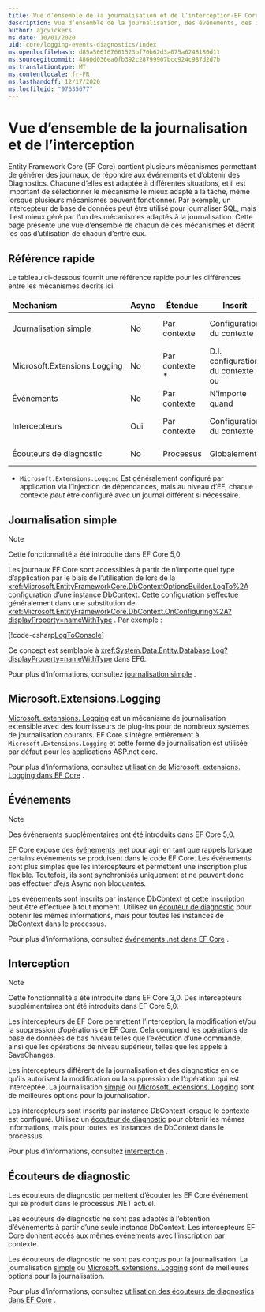 ```yaml
---
title: Vue d’ensemble de la journalisation et de l’interception-EF Core
description: Vue d’ensemble de la journalisation, des événements, des intercepteurs et des diagnostics pour EF Core
author: ajcvickers
ms.date: 10/01/2020
uid: core/logging-events-diagnostics/index
ms.openlocfilehash: d85a506167661523bf70b62d3a075a6248180d11
ms.sourcegitcommit: 4860d036ea0fb392c28799907bcc924c987d2d7b
ms.translationtype: MT
ms.contentlocale: fr-FR
ms.lasthandoff: 12/17/2020
ms.locfileid: "97635677"
---
```

# <a name="overview-of-logging-and-interception"></a>Vue d’ensemble de la journalisation et de l’interception

Entity Framework Core (EF Core) contient plusieurs mécanismes permettant de générer des journaux, de répondre aux événements et d’obtenir des Diagnostics. Chacune d’elles est adaptée à différentes situations, et il est important de sélectionner le mécanisme le mieux adapté à la tâche, même lorsque plusieurs mécanismes peuvent fonctionner. Par exemple, un intercepteur de base de données peut être utilisé pour journaliser SQL, mais il est mieux géré par l’un des mécanismes adaptés à la journalisation. Cette page présente une vue d’ensemble de chacun de ces mécanismes et décrit les cas d’utilisation de chacun d’entre eux.

## <a name="quick-reference"></a>Référence rapide

Le tableau ci-dessous fournit une référence rapide pour les différences entre les mécanismes décrits ici.

| Mechanism |  Async | Étendue | Inscrit | Usage prévu
|:----------|--------|-------|------------|-------------
| Journalisation simple | No | Par contexte | Configuration du contexte | Journalisation au moment du développement
| Microsoft.Extensions.Logging | No | Par contexte * | D.I. configuration du contexte ou | Journalisation de la production
| Événements | No | Par contexte | N'importe quand | Réagir aux événements EF
| Intercepteurs | Oui | Par contexte | Configuration du contexte | Manipulation des opérations EF
| Écouteurs de diagnostic | No | Processus | Globalement | Diagnostic d'application

* `Microsoft.Extensions.Logging` Est généralement configuré par application via l’injection de dépendances, mais au niveau d’EF, chaque contexte _peut_ être configuré avec un journal différent si nécessaire.

## <a name="simple-logging"></a>Journalisation simple

> [!NOTE]
> Cette fonctionnalité a été introduite dans EF Core 5,0.

Les journaux EF Core sont accessibles à partir de n’importe quel type d’application par le biais de l’utilisation de lors de la <xref:Microsoft.EntityFrameworkCore.DbContextOptionsBuilder.LogTo%2A> [configuration d’une instance DbContext](xref:core/dbcontext-configuration/index). Cette configuration s’effectue généralement dans une substitution de <xref:Microsoft.EntityFrameworkCore.DbContext.OnConfiguring%2A?displayProperty=nameWithType> . Par exemple :

<!--
    protected override void OnConfiguring(DbContextOptionsBuilder optionsBuilder)
        => optionsBuilder.LogTo(Console.WriteLine);
-->
[!code-csharp[LogToConsole](../../../samples/core/Miscellaneous/Logging/SimpleLogging/Program.cs?name=LogToConsole)]

Ce concept est semblable à <xref:System.Data.Entity.Database.Log?displayProperty=nameWithType> dans EF6.

Pour plus d’informations, consultez [journalisation simple](xref:core/logging-events-diagnostics/simple-logging) .

## <a name="microsoftextensionslogging"></a>Microsoft.Extensions.Logging

[Microsoft. extensions. Logging](/dotnet/core/extensions/logging) est un mécanisme de journalisation extensible avec des fournisseurs de plug-ins pour de nombreux systèmes de journalisation courants. EF Core s’intègre entièrement à `Microsoft.Extensions.Logging` et cette forme de journalisation est utilisée par défaut pour les applications ASP.net core.

Pour plus d’informations, consultez [utilisation de Microsoft. extensions. Logging dans EF Core](xref:core/logging-events-diagnostics/extensions-logging) .

## <a name="events"></a>Événements

> [!NOTE]
> Des événements supplémentaires ont été introduits dans EF Core 5,0.

EF Core expose des [événements .net](/dotnet/standard/events/) pour agir en tant que rappels lorsque certains événements se produisent dans le code EF Core. Les événements sont plus simples que les intercepteurs et permettent une inscription plus flexible. Toutefois, ils sont synchronisés uniquement et ne peuvent donc pas effectuer d’e/s Async non bloquantes.

Les événements sont inscrits par instance DbContext et cette inscription peut être effectuée à tout moment. Utilisez un [écouteur de diagnostic](xref:core/logging-events-diagnostics/diagnostic-listeners) pour obtenir les mêmes informations, mais pour toutes les instances de DbContext dans le processus.

Pour plus d’informations, consultez [événements .net dans EF Core](xref:core/logging-events-diagnostics/events) .

## <a name="interception"></a>Interception

> [!NOTE]
> Cette fonctionnalité a été introduite dans EF Core 3,0. Des intercepteurs supplémentaires ont été introduits dans EF Core 5,0.

Les intercepteurs de EF Core permettent l’interception, la modification et/ou la suppression d’opérations de EF Core. Cela comprend les opérations de base de données de bas niveau telles que l’exécution d’une commande, ainsi que les opérations de niveau supérieur, telles que les appels à SaveChanges.

Les intercepteurs diffèrent de la journalisation et des diagnostics en ce qu’ils autorisent la modification ou la suppression de l’opération qui est interceptée. La journalisation [simple](xref:core/logging-events-diagnostics/simple-logging) ou [Microsoft. extensions. Logging](xref:core/logging-events-diagnostics/extensions-logging) sont de meilleures options pour la journalisation.

Les intercepteurs sont inscrits par instance DbContext lorsque le contexte est configuré. Utilisez un [écouteur de diagnostic](xref:core/logging-events-diagnostics/diagnostic-listeners) pour obtenir les mêmes informations, mais pour toutes les instances de DbContext dans le processus.

Pour plus d’informations, consultez [interception](xref:core/logging-events-diagnostics/interceptors) .

## <a name="diagnostic-listeners"></a>Écouteurs de diagnostic

Les écouteurs de diagnostic permettent d’écouter les EF Core événement qui se produit dans le processus .NET actuel.

Les écouteurs de diagnostic ne sont pas adaptés à l’obtention d’événements à partir d’une seule instance DbContext. Les intercepteurs EF Core donnent accès aux mêmes événements avec l’inscription par contexte.

Les écouteurs de diagnostic ne sont pas conçus pour la journalisation. La journalisation [simple](xref:core/logging-events-diagnostics/simple-logging) ou [Microsoft. extensions. Logging](xref:core/logging-events-diagnostics/extensions-logging) sont de meilleures options pour la journalisation.

Pour plus d’informations, consultez [utilisation des écouteurs de diagnostics dans EF Core](xref:core/logging-events-diagnostics/diagnostic-listeners) .
